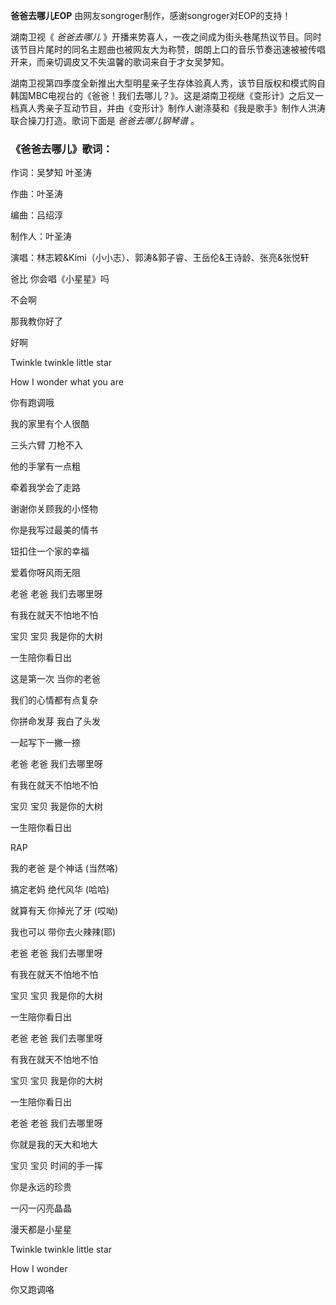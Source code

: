 

**爸爸去哪儿EOP** 由网友songroger制作，感谢songroger对EOP的支持！

湖南卫视《 _爸爸去哪儿_
》开播来势喜人，一夜之间成为街头巷尾热议节目。同时该节目片尾时的同名主题曲也被网友大为称赞，朗朗上口的音乐节奏迅速被被传唱开来，而亲切调皮又不失温馨的歌词来自于才女吴梦知。

湖南卫视第四季度全新推出大型明星亲子生存体验真人秀，该节目版权和模式购自韩国MBC电视台的《爸爸！我们去哪儿？》。这是湖南卫视继《变形计》之后又一档真人秀亲子互动节目，并由《变形计》制作人谢涤葵和《我是歌手》制作人洪涛联合操刀打造。歌词下面是
_爸爸去哪儿钢琴谱_ 。

### 《爸爸去哪儿》歌词：

作词：吴梦知 叶圣涛

作曲：叶圣涛

编曲：吕绍淳

制作人：叶圣涛

演唱：林志颖&Kimi（小小志）、郭涛&郭子睿、王岳伦&王诗龄、张亮&张悦轩

  

爸比 你会唱《小星星》吗

不会啊

那我教你好了

好啊

Twinkle twinkle little star

How I wonder what you are

你有跑调哦

我的家里有个人很酷

三头六臂 刀枪不入

他的手掌有一点粗

牵着我学会了走路

谢谢你关顾我的小怪物

你是我写过最美的情书

钮扣住一个家的幸福

爱着你呀风雨无阻

老爸 老爸 我们去哪里呀

有我在就天不怕地不怕

宝贝 宝贝 我是你的大树

一生陪你看日出

这是第一次 当你的老爸

我们的心情都有点复杂

你拼命发芽 我白了头发

一起写下一撇一捺

老爸 老爸 我们去哪里呀

有我在就天不怕地不怕

宝贝 宝贝 我是你的大树

一生陪你看日出

RAP

我的老爸 是个神话 (当然咯)

搞定老妈 绝代风华 (哈哈)

就算有天 你掉光了牙 (哎呦)

我也可以 带你去火辣辣(耶)

老爸 老爸 我们去哪里呀

有我在就天不怕地不怕

宝贝 宝贝 我是你的大树

一生陪你看日出

老爸 老爸 我们去哪里呀

有我在就天不怕地不怕

宝贝 宝贝 我是你的大树

一生陪你看日出

老爸 老爸 我们去哪里呀

你就是我的天大和地大

宝贝 宝贝 时间的手一挥

你是永远的珍贵

一闪一闪亮晶晶

漫天都是小星星

Twinkle twinkle little star

How I wonder

你又跑调咯


